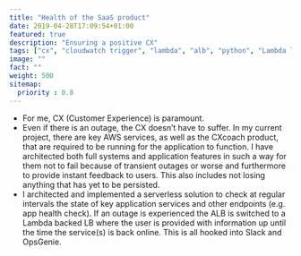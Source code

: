 ```yaml
---
title: "Health of the SaaS product"
date: 2019-04-28T17:09:54+01:00
featured: true
description: "Ensuring a positive CX"
tags: ["cx", "cloudwatch trigger", "lambda", "alb", "python", "Lambda lb target", "elasticsearch", "http", "amazon aurora", "s3", "redis"]
image: ""
fact: ""
weight: 500
sitemap:
  priority : 0.8
---
```


- For me, CX (Customer Experience) is paramount.  
- Even if there is an outage, the CX doesn’t have to suffer.  In my current project, there are key AWS services, as well as the CXcoach product, that are required to be running for the application to function.  I have architected both full systems and application features in such a way for them not to fail because of transient outages or worse and furthermore to provide instant feedback to users.  This also includes not losing anything that has yet to be persisted.
- I architected and implemented a serverless solution to check at regular intervals the state of key application services and other endpoints (e.g. app health check).  If an outage is experienced the ALB is switched to a Lambda backed LB where the user is provided with information up until the time the service(s) is back online.  This is all hooked into Slack and OpsGenie.
